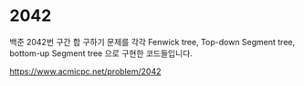 # 2042 

백준 2042번 구간 합 구하기 문제를 각각 Fenwick tree, Top-down Segment tree, bottom-up Segment tree 으로 구현한 코드들입니다. 
    
https://www.acmicpc.net/problem/2042
